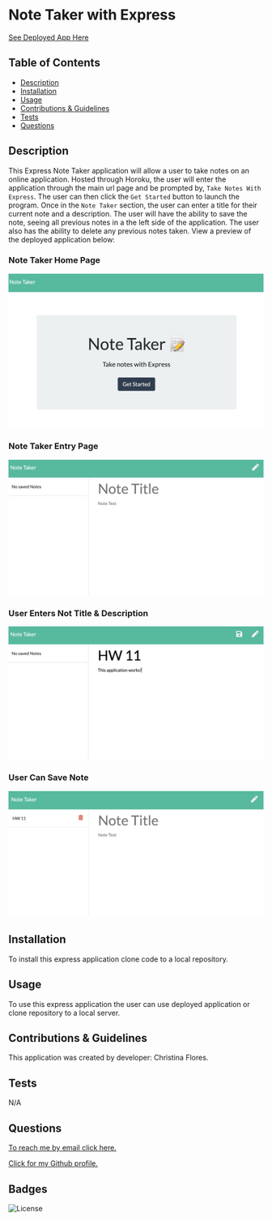# Note Taker with Express

[See Deployed App Here](https://peaceful-plains-03083.herokuapp.com/)

  ## Table of Contents

  - [Description](#description)
  - [Installation](#installInstructions)
  - [Usage](#usageInfo)
  - [Contributions & Guidelines](#contributorGuidelines)
  - [Tests](#testInstructions)
  - [Questions](#questions)

  ## Description 

This Express Note Taker application will allow a user to take notes on an online application. Hosted through Horoku, the user will enter the application through the main url page and be prompted by, `Take Notes With Express`. The user can then click the `Get Started` button to launch the program. Once in the `Note Taker` section, the user can enter a title for their current note and a description. The user will have the ability to save the note, seeing all previous notes in a the left side of the application. The user also has the ability to delete any previous notes taken. View a preview of the deployed application below:

### Note Taker Home Page
![Team HTML Example](./public/assets/images/note_home.png)

### Note Taker Entry Page
![Team HTML Example](./public/assets/images/note_test.png)

### User Enters Not Title & Description
![Team HTML Example](./public/assets/images/note_entry.png)

### User Can Save Note 
![Team HTML Example](./public/assets/images/note_save.png)




  ## Installation 

   To install this express application clone code to a local repository.


  ## Usage 

   To use this express application the user can use deployed application or clone repository to a local server.


  ## Contributions & Guidelines 

   This application was created by developer: Christina Flores. 


  ## Tests 

N/A 

  ## Questions 

  [To reach me by email click here.](mailto:.com) 

  [Click for my Github profile.](https://github.com/) 


  ## Badges 

  
  ![License](https://img.shields.io/badge/license-Apache-blue.svg) 

